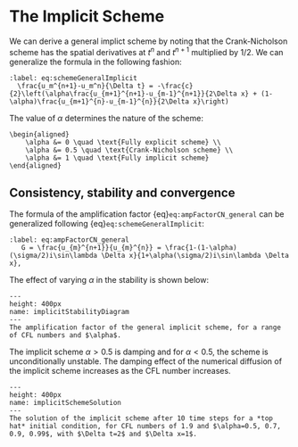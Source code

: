 # The Implicit Scheme

We can derive a general implict scheme by noting that the Crank-Nicholson scheme has the spatial derivatives at $t^n$ and $t^{n+1}$ multiplied by $1/2$. We can generalize the formula in the following fashion:

```{math}
:label: eq:schemeGeneralImplicit
  \frac{u_m^{n+1}-u_m^n}{\Delta t} = -\frac{c}{2}\left(\alpha\frac{u_{m+1}^{n+1}-u_{m-1}^{n+1}}{2\Delta x} + (1-\alpha)\frac{u_{m+1}^{n}-u_{m-1}^{n}}{2\Delta x}\right)
```

The value of $\alpha$ determines the nature of the scheme:

```{math}
\begin{aligned}
    \alpha &= 0 \quad \text{Fully explicit scheme} \\
    \alpha &= 0.5 \quad \text{Crank-Nicholson scheme} \\
    \alpha &= 1 \quad \text{Fully implicit scheme}
\end{aligned}
```

## Consistency, stability and convergence

The formula of the amplification factor {eq}`eq:ampFactorCN_general` can be generalized following {eq}`eq:schemeGeneralImplicit`:

```{math}
:label: eq:ampFactorCN_general
   G = \frac{u_{m}^{n+1}}{u_{m}^{n}} = \frac{1-(1-\alpha)(\sigma/2)i\sin\lambda \Delta x}{1+\alpha(\sigma/2)i\sin\lambda \Delta x},
```

The effect of varying $\alpha$ in the stability is shown below:

```{figure} Implicit_Stability_Diagram.png
---
height: 400px
name: implicitStabilityDiagram
---
The amplification factor of the general implicit scheme, for a range of CFL numbers and $\alpha$.
```
The implicit scheme $\alpha > 0.5$ is damping and for $\alpha < 0.5$, the scheme is unconditionally unstable. The damping effect of the numerical diffusion of the implicit scheme increases as the CFL number increases.

```{figure} ImplicitScheme_Solution.png
---
height: 400px
name: implicitSchemeSolution
---
The solution of the implicit scheme after 10 time steps for a *top hat* initial condition, for CFL numbers of 1.9 and $\alpha=0.5, 0.7, 0.9, 0.99$, with $\Delta t=2$ and $\Delta x=1$.
```



